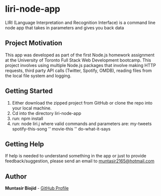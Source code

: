 # liri-node-app

LIRI (Language Interpretation and Recognition Interface) is a command line node app that takes in parameters and gives you back data

## Project Motivation

This app was developed as part of the first Node.js homework assignment at the University of Toronto Full Stack Web Development bootcamp. This project involves using multiple Node.js packages that involve making HTTP requests, third party API calls (Twitter, Spotify, OMDB), reading files from the local file system and logging.

## Getting Started

1) Either download the zipped project from GitHub or clone the repo into your local machine.
2) Cd into the directory liri-node-app
3) run: npm install
4) run: node liri.j <command> <parameter>
	where valid commands and parameters are:
	    my-tweets
	    spotify-this-song '<song name here>'
	    movie-this '<movie name here>'
	    do-what-it-says

## Getting Help

If help is needed to understand something in the app or just to provide feedback/suggestion, please send an email to muntasir2165@hotmail.com

## Author

**Muntasir Biojid** - [GitHub Profile](https://github.com/muntasir2165)
